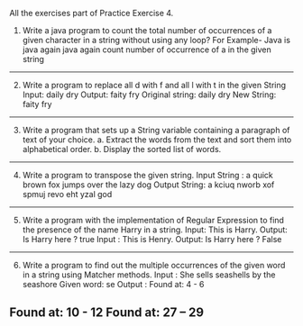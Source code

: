 All the exercises part of Practice Exercise 4.

1. Write a java program to count the total number of occurrences of a given character in a string
without using any loop?
For Example- Java is java again java again count number of occurrence of a in the given string
------------------------------------------------------------------------------------------------------------------------

2. Write a program to replace all d with f and all l with t in the given String
Input: daily dry
Output: faity fry
Original string: daily dry
New String: faity fry
------------------------------------------------------------------------------------------------------------------------

3. Write a program that sets up a String variable containing a paragraph of text of your choice.
a. Extract the words from the text and sort them into alphabetical order.
b. Display the sorted list of words.
------------------------------------------------------------------------------------------------------------------------

4. Write a program to transpose the given string.
Input String : a quick brown fox jumps over the lazy dog
Output String: a kciuq nworb xof spmuj revo eht yzal god
------------------------------------------------------------------------------------------------------------------------

5. Write a program with the implementation of Regular Expression to find the presence of the name
Harry in a string.
Input: This is Harry.
Output: Is Harry here ? true
Input : This is Henry.
Output: Is Harry here ? False
------------------------------------------------------------------------------------------------------------------------

6. Write a program to find out the multiple occurrences of the given word in a string using Matcher
methods.
Input : She sells seashells by the seashore
Given word: se
Output :
Found at: 4 - 6

Found at: 10 - 12
Found at: 27 – 29
-------------------------------------------------------------------------------------------------------------------------------------